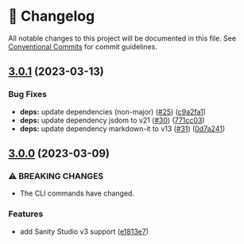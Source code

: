 <!-- markdownlint-disable --><!-- textlint-disable -->

# 📓 Changelog

All notable changes to this project will be documented in this file. See
[Conventional Commits](https://conventionalcommits.org) for commit guidelines.

## [3.0.1](https://github.com/sanity-io/contentful-to-sanity/compare/v3.0.0...v3.0.1) (2023-03-13)

### Bug Fixes

- **deps:** update dependencies (non-major) ([#25](https://github.com/sanity-io/contentful-to-sanity/issues/25)) ([c9a2fa1](https://github.com/sanity-io/contentful-to-sanity/commit/c9a2fa17020adfdc00727685d098ede575c6ce12))
- **deps:** update dependency jsdom to v21 ([#30](https://github.com/sanity-io/contentful-to-sanity/issues/30)) ([771cc03](https://github.com/sanity-io/contentful-to-sanity/commit/771cc037b31b6beaffc886f3d23ffe6ae46b666e))
- **deps:** update dependency markdown-it to v13 ([#31](https://github.com/sanity-io/contentful-to-sanity/issues/31)) ([0d7a241](https://github.com/sanity-io/contentful-to-sanity/commit/0d7a24121251f3428afe7c59c7c8d9e5ff294d89))

## [3.0.0](https://github.com/sanity-io/contentful-to-sanity/compare/v2.1.0...v3.0.0) (2023-03-09)

### ⚠ BREAKING CHANGES

- The CLI commands have changed.

### Features

- add Sanity Studio v3 support ([e1813e7](https://github.com/sanity-io/contentful-to-sanity/commit/e1813e70d0853f3e88ec79ce1f3bce08bc8302ab))
